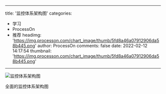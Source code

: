 
---
title: '监控体系架构图'
categories: 
 - 学习
 - ProcessOn
 - 推荐
headimg: 'https://img.processon.com/chart_image/thumb/5fd8a46a07912906da58b445.png'
author: ProcessOn
comments: false
date: 2022-02-12 14:17:54
thumbnail: 'https://img.processon.com/chart_image/thumb/5fd8a46a07912906da58b445.png'
---

<div>   
<img class="thumb" alt="监控体系架构图" src="https://img.processon.com/chart_image/thumb/5fd8a46a07912906da58b445.png" referrerpolicy="no-referrer">
<p>全面的监控体系架构图</p>  
</div>
            